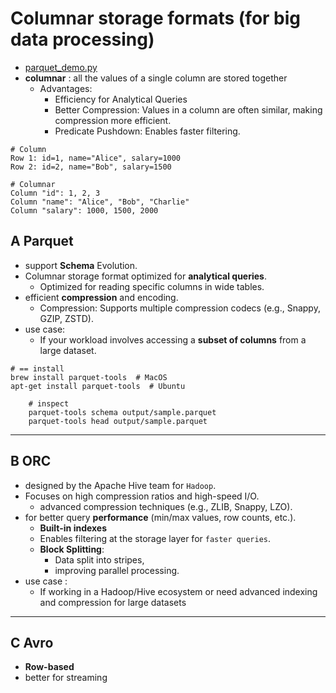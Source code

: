 # Columnar storage formats (for big data processing)
- [parquet_demo.py](../src/demoModule/parquet_demo.py)
- **columnar** : all the values of a single column are stored together
  - Advantages:
    - Efficiency for Analytical Queries
    - Better Compression: Values in a column are often similar, making compression more efficient.
    - Predicate Pushdown: Enables faster filtering.
```
# Column
Row 1: id=1, name="Alice", salary=1000
Row 2: id=2, name="Bob", salary=1500

# Columnar
Column "id": 1, 2, 3
Column "name": "Alice", "Bob", "Charlie"
Column "salary": 1000, 1500, 2000

```

## A Parquet
- support **Schema** Evolution.
- Columnar storage format optimized for **analytical queries**.
  - Optimized for reading specific columns in wide tables.
- efficient **compression** and encoding.
  - Compression: Supports multiple compression codecs (e.g., Snappy, GZIP, ZSTD).
- use case:
  - If your workload involves accessing a **subset of columns** from a large dataset.
```
# == install  
brew install parquet-tools  # MacOS
apt-get install parquet-tools  # Ubuntu

    # inspect
    parquet-tools schema output/sample.parquet
    parquet-tools head output/sample.parquet

```      
---
## B ORC
- designed by the Apache Hive team for `Hadoop`.
- Focuses on high compression ratios and high-speed I/O.
  - advanced compression techniques (e.g., ZLIB, Snappy, LZO).
- for better query **performance** (min/max values, row counts, etc.).
  - **Built-in indexes**
  - Enables filtering at the storage layer for `faster queries`.
  - **Block Splitting**: 
    - Data split into stripes, 
    - improving parallel processing.
- use case :
  - If working in a Hadoop/Hive ecosystem or need advanced indexing and compression for large datasets

---
## C Avro
- **Row-based**
- better for streaming
